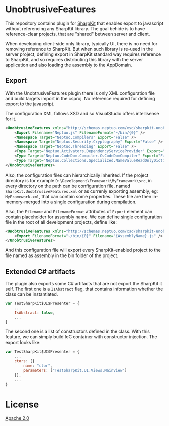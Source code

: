 # UnobtrusiveFeatures

This repository contains plugin for [SharpKit](http://sharpkit.net) that enables export to javascript without referencing any SharpKit library. The goal behide is to have reference-clear projects, that are "shared" between server and client.

When developing client-side only library, typically UI, there is no need for removing reference to SharpKit. But when such library is re-used in the server project, defining export in SharpKit standard way requires reference to SharpKit, and so requires distributing this library with the server application and also loading the assembly to the AppDomain.

## Export

With the UnobtrusiveFeatures plugin there is only XML configuration file and build targets import in the csproj. No reference required for defining export to the javascript.

The configuration XML follows XSD and so VisualStudio offers intellisense for it. 

```XML
<UnobtrusiveFeatures xmlns="http://schemas.neptuo.com/xsd/sharpkit-unobtrusivefeatures.xsd">
    <Export Filename="Neptuo.js" FilenameFormat="~/bin/{0}" />
    <Namespace Target="Neptuo.Compilers" Export="False" />
    <Namespace Target="Neptuo.Security.Cryptography" Export="False" />
    <Namespace Target="Neptuo.Threading" Export="False" />
    <Type Target="Neptuo.Activators.DependencyServiceProvider" Export="False" />
    <Type Target="Neptuo.CodeDom.Compiler.CsCodeDomCompiler" Export="False" />
    <Type Target="Neptuo.Collections.Specialized.NameValueReadOnlyDictionary" Export="False" />
</UnobtrusiveFeatures>
```

Also, the configuration files can hierarchically inherited. If the project directory is for example `D:\Development\Framework\MyFramework\src`, in every directory on the path can be configuration file, named `SharpKit.UnobtrusiveFeatures.xml` or as currenly exporting assembly, eg: `MyFramework.xml`, that can contain some properties. These file are then in-memory-merged into a single configuration during compilation.

Also, the `Filename` and `FilenameFormat` attributes of `Export` element can contain placeholder for assembly name. We can define single configuration file in the root of all development projects, define like:

```XML
<UnobtrusiveFeatures xmlns="http://schemas.neptuo.com/xsd/sharpkit-unobtrusivefeatures.xsd">
    <Export FilenameFormat="~/bin/{0}" Filename="{AssemblyName}.js" />
</UnobtrusiveFeatures>
```

And this configuration file will export every SharpKit-enabled project to the file named as assembly in the bin folder of the project.

## Extended C# artifacts

The plugin also exports some C# artifacts that are not export the SharpKit it self. The first one is a `IsAbstract` flag, that contains information whether the class can be instantiated. 

```Javascript
var TestSharpKit$UI$Presenter = {
    ...
    IsAbstract: false,
    ...
}
```

The second one is a list of constructors defined in the class. With this feature, we can simply build IoC container with constructor injection. The export looks like:

```Javascript
var TestSharpKit$UI$Presenter = {
    ...
    ctors: [{
        name: "ctor",
        parameters: ["TestSharpKit.UI.Views.MainView"]
    }],
    ...
}
```

# License

[Apache 2.0](LICENSE)
